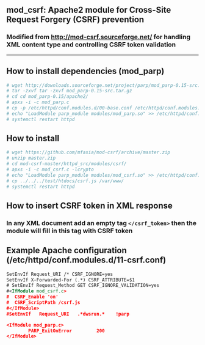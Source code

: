 ## mod_csrf: Apache2 module for Cross-Site Request Forgery (CSRF) prevention
### Modified from http://mod-csrf.sourceforge.net/ for handling XML content type and controlling CSRF token validation
---
## How to install dependencies (mod_parp)
```bash
# wget http://downloads.sourceforge.net/project/parp/mod_parp-0.15-src.tar.gz
# tar -zxvf tar -zxvf mod_parp-0.15-src.tar.gz
# cd cd mod_parp-0.15/apache2/
# apxs -i -c mod_parp.c
# cp -p /etc/httpd/conf.modules.d/00-base.conf /etc/httpd/conf.modules.d/00-base.conf.bak
# echo "LoadModule parp_module modules/mod_parp.so" >> /etc/httpd/conf.modules.d/00-base.conf
# systemctl restart httpd
```

## How to install
```sh
# wget https://github.com/mfasia/mod-csrf/archive/master.zip
# unzip master.zip
# cd mod-csrf-master/httpd_src/modules/csrf/
# apxs -i -c mod_csrf.c -lcrypto
# echo "LoadModule parp_module modules/mod_csrf.so" >> /etc/httpd/conf.modules.d/00-base.conf
# cp ../../../test/htdocs/csrf.js /var/www/
# systemctl restart httpd
```

## How to insert CSRF token in XML response
### In any XML document add an empty tag ```</csrf_token>``` then the module will fill in this tag with CSRF token

## Example Apache configuration (/etc/httpd/conf.modules.d/11-csrf.conf)
```xml
SetEnvIf Request_URI /* CSRF_IGNORE=yes
SetEnvIf X-Forwarded-For (.*) CSRF_ATTRIBUTE=$1
# SetEnvIf Request_Method GET CSRF_IGNORE_VALIDATION=yes
#<IfModule mod_csrf.c>
#  CSRF_Enable 'on'
#  CSRF_ScriptPath /csrf.js
#</IfModule>
#SetEnvIf   Request_URI   .*dwsrun.*    !parp

<IfModule mod_parp.c>
        PARP_ExitOnError         200
</IfModule>
```
